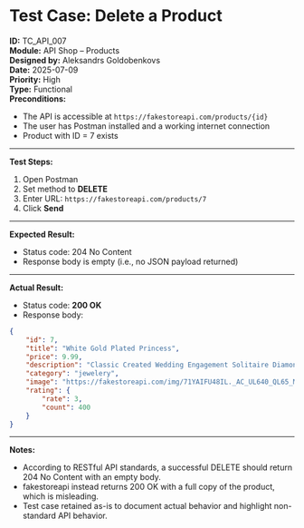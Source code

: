# Test Case: Delete a Product

**ID:** TC_API_007  
**Module:** API Shop – Products  
**Designed by:** Aleksandrs Goldobenkovs  
**Date:** 2025-07-09  
**Priority:** High  
**Type:** Functional  
**Preconditions:**  
- The API is accessible at `https://fakestoreapi.com/products/{id}`  
- The user has Postman installed and a working internet connection  
- Product with ID = 7 exists
  
---

**Test Steps:**

1. Open Postman  
2. Set method to **DELETE**  
3. Enter URL: `https://fakestoreapi.com/products/7`
4. Click **Send**

---

**Expected Result:**  
- Status code: 204 No Content
- Response body is empty (i.e., no JSON payload returned)
---

**Actual Result:**  
- Status code: **200 OK**  
- Response body:
```json
{
    "id": 7,
    "title": "White Gold Plated Princess",
    "price": 9.99,
    "description": "Classic Created Wedding Engagement Solitaire Diamond Promise Ring for Her. Gifts to spoil your love more for Engagement, Wedding, Anniversary, Valentine's Day...",
    "category": "jewelery",
    "image": "https://fakestoreapi.com/img/71YAIFU48IL._AC_UL640_QL65_ML3_.jpg",
    "rating": {
        "rate": 3,
        "count": 400
    }
}
```
---

**Notes:**  
- According to RESTful API standards, a successful DELETE should return 204 No Content with an empty body.
- fakestoreapi instead returns 200 OK with a full copy of the product, which is misleading.
- Test case retained as-is to document actual behavior and highlight non-standard API behavior.

 

